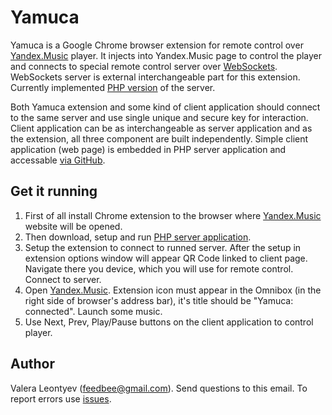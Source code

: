 Yamuca
======

Yamuca is a Google Chrome browser extension for remote control over [Yandex.Music](http://music.yandex.ru/) player. It injects into Yandex.Music page to control the player and connects to special remote control server over [WebSockets](https://developer.mozilla.org/en/docs/WebSockets). WebSockets server is external interchangeable part for this extension. Currently implemented [PHP version](https://github.com/feedbee/yamuca-server-php) of the server.

Both Yamuca extension and some kind of client application should connect to the same server and use single unique and secure key for interaction. Client application can be as interchangeable as server application and as the extension, all three component are built independently. Simple client application (web page) is embedded in PHP server application and accessable [via GitHub](http://feedbee.github.io/yamuca-server-php/controller.html).

Get it running
--------------

1. First of all install Chrome extension to the browser where [Yandex.Music](http://music.yandex.ru/) website will be opened.
2. Then download, setup and run [PHP server application](https://github.com/feedbee/yamuca-server-php).
3. Setup the extension to connect to runned server. After the setup in extension options window will appear QR Code linked to client page. Navigate there you device, which you will use for remote control. Connect to server.
4. Open [Yandex.Music](http://music.yandex.ru/). Extension icon must appear in the Omnibox (in the right side of browser's address bar), it's title should be "Yamuca: connected". Launch some music.
5. Use Next, Prev, Play/Pause buttons on the client application to control player.

Author
------
Valera Leontyev (feedbee@gmail.com).
Send questions to this email. To report errors use [issues](https://github.com/feedbee/yamuca-server-php/issues).